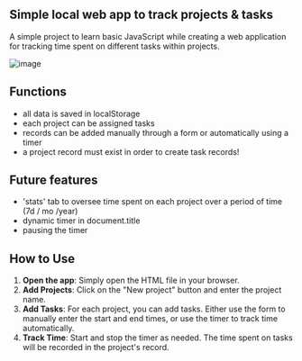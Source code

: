 ## Simple local web app to track projects & tasks
A simple project to learn basic JavaScript while creating a web application for tracking time spent on different tasks within projects.

![image](https://github.com/user-attachments/assets/2a516da6-5ce8-49dd-bb5e-93c3c1f15e4b)

## Functions
- all data is saved in localStorage
- each project can be assigned tasks
- records can be added manually through a form or automatically using a timer
- a project record must exist in order to create task records!
## Future features
- 'stats' tab to oversee time spent on each project over a period of time (7d / mo /year)
- dynamic timer in document.title
- pausing the timer
## How to Use
1. **Open the app**: Simply open the HTML file in your browser.
2. **Add Projects**: Click on the "New project" button and enter the project name.
3. **Add Tasks**: For each project, you can add tasks. Either use the form to manually enter the start and end times, or use the timer to track time automatically.
4. **Track Time**: Start and stop the timer as needed. The time spent on tasks will be recorded in the project's record.

